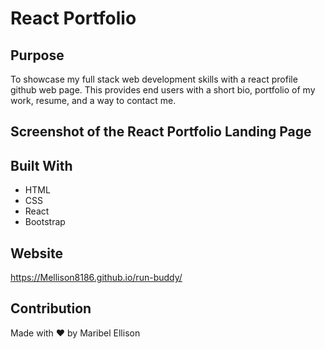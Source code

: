 # React Portfolio

## Purpose
To showcase my full stack web development skills with a react profile github web page. This provides end users with a short bio, portfolio of my work, resume, and a way to contact me.

## Screenshot of the React Portfolio Landing Page

## Built With
* HTML
* CSS
* React
* Bootstrap

## Website
https://Mellison8186.github.io/run-buddy/

## Contribution
Made with ❤️ by Maribel Ellison